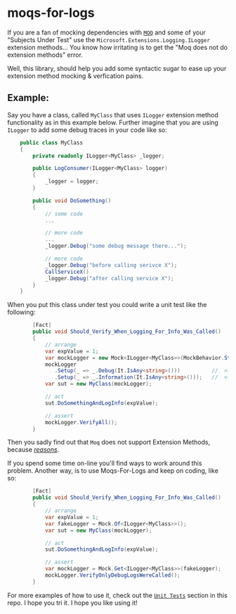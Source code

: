 # moqs-for-logs

If you are a fan of mocking dependencies with [`MOQ`](https://github.com/moq/moq4#moq) and some of your "Subjects Under Test" use the `Microsoft.Extensions.Logging.ILogger` extension methods... You know how irritating is to get the "Moq does not do extension methods" error.

Well, this library, should help you add some syntactic sugar to ease up your extension method mocking & verfication pains.

## Example:

Say you have a class, called `MyClass` that uses `ILogger` extension method functionality as in this example below.
Further imagine that you are using `ILogger` to add some debug traces in your code like so:

```cs
    public class MyClass
    {
        private readonly ILogger<MyClass> _logger;

        public LogConsumer(ILogger<MyClass> logger)
        {
            _logger = logger;
        }

        public void DoSomething()
        {
            // some code
            ...

            // more code
            ...
            _logger.Debug("some debug message there...");

            // more code
            _logger.Debug("before calling serivce X");
            CallServiceX()
            _logger.Debug("after calling service X");
        }
    }
```

When you put this class under test you could write a unit test like the following:

```cs
        [Fact]
        public void Should_Verify_When_Logging_For_Info_Was_Called()
        {
            // arrange
            var expValue = 1;
            var mockLogger = new Mock<ILogger<MyClass>>(MockBehavior.Strict);
            mockLogger
               .Setup(_ => _.Debug(It.IsAny<string>()))          //  <--- Moq does not support Extension Methods!
               .Setup(_ => _.Information(It.IsAny<string>()));   //  <--- Moq does not support Extension Methods!
            var sut = new MyClass(mockLogger);

            // act
            sut.DoSomethingAndLogInfo(expValue);

            // assert
            mockLogger.VerifyAll();
        }
```

Then you sadly find out that `Moq` does not support Extension Methods, because [_reasons_](https://github.com/Moq/moq4/issues/189).

If you spend some time on-line you'll find ways to work around this problem. Another way, is to use Moqs-For-Logs and keep on coding, like so:

```cs
        [Fact]
        public void Should_Verify_When_Logging_For_Info_Was_Called()
        {
            // arrange
            var expValue = 1;
            var fakeLogger = Mock.Of<ILogger<MyClass>>();
            var sut = new MyClass(mockLogger);

            // act
            sut.DoSomethingAndLogInfo(expValue);

            // assert
            var mockLogger = Mock.Get<ILogger<MyClass>>(fakeLogger);
            mockLogger.VerifyOnlyDebugLogsWereCalled();
        }
```

For more examples of how to use it, check out the [`Unit Tests`](./tests/MockLoggerForExtensionTests.cs) section in this repo.
I hope you tri it. I hope you like using it!
